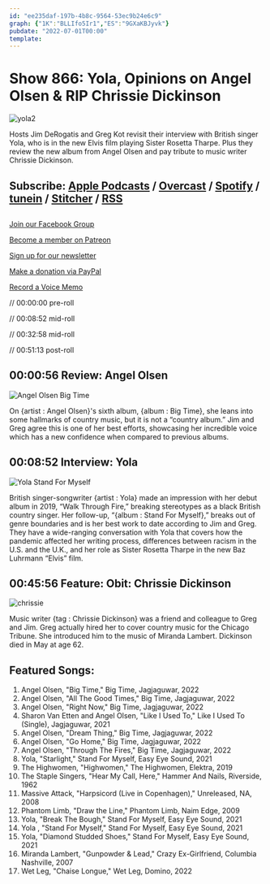 ```yaml
---
id: "ee235daf-197b-4b8c-9564-53ec9b24e6c9"
graph: {"1K":"BLLIfo5Ir1","ES":"9GXaKBJyvk"}
pubdate: "2022-07-01T00:00"
template: 
---
```






# Show 866: Yola, Opinions on Angel Olsen & RIP Chrissie Dickinson

![yola2](https://static.soundopinions.org/images/2022/yola2.webp)

Hosts Jim DeRogatis and Greg Kot revisit their interview with British singer Yola, who is in the new Elvis film playing Sister Rosetta Tharpe. Plus they review the new album from Angel Olsen and pay tribute to music writer Chrissie Dickinson.



## Subscribe: [Apple Podcasts](https://itunes.apple.com/us/podcast/sound-opinions/id94793843) / [Overcast](https://overcast.fm/itunes94793843/sound-opinions) / [Spotify](https://open.spotify.com/show/1kNR8YL7TBrQuRxDdS4wtU) / [tunein](https://tunein.com/podcasts/Music-Podcasts/Sound-Opinions-p60273/) / [Stitcher](http://www.stitcher.com/podcast/sound-opinions) / [RSS](https://feeds.simplecast.com/Nn6fjnB0)



## 

[Join our Facebook Group](https://bit.ly/3sivr9T)

[Become a member on Patreon](https://bit.ly/3slWZvc)

[Sign up for our newsletter](https://bit.ly/3eEvRnG)

[Make a donation via PayPal](https://bit.ly/3dmt9lU)

[Record a Voice Memo](https://bit.ly/2RyD5Ah)

// 00:00:00 pre-roll

// 00:08:52 mid-roll

// 00:32:58 mid-roll

// 00:51:13 post-roll



## 00:00:56 Review: Angel Olsen

![Angel Olsen Big Time](https://static.soundopinions.org/assets/866/1K12.jpg)

On {artist : Angel Olsen}'s sixth album, {album : Big Time}, she leans into some hallmarks of country music, but it is not a “country album.” Jim and Greg agree this is one of her best efforts, showcasing her incredible voice which has a new confidence when compared to previous albums.



## 00:08:52 Interview: Yola

![Yola Stand For Myself](https://static.soundopinions.org/assets/866/ES3.jpg)

British singer-songwriter {artist : Yola} made an impression with her debut album in 2019, “Walk Through Fire,” breaking stereotypes as a black British country singer. Her follow-up, “{album : Stand For Myself},” breaks out of genre boundaries and is her best work to date according to Jim and Greg. They have a wide-ranging conversation with Yola that covers how the pandemic affected her writing process, differences between racism in the U.S. and the U.K., and her role as Sister Rosetta Tharpe in the new Baz Luhrmann “Elvis” film.



## 00:45:56 Feature: Obit: Chrissie Dickinson

![chrissie](https://static.soundopinions.org/images/2022/chrissie.jpeg)

Music writer {tag : Chrissie Dickinson} was a friend and colleague to Greg and Jim. Greg actually hired her to cover country music for the Chicago Tribune. She introduced him to the music of Miranda Lambert. Dickinson died in May at age 62.



## Featured Songs:

1. Angel Olsen, "Big Time," Big Time, Jagjaguwar, 2022
2. Angel Olsen, "All The Good Times," Big Time, Jagjaguwar, 2022
3. Angel Olsen, "Right Now," Big Time, Jagjaguwar, 2022
4. Sharon Van Etten and Angel Olsen, "Like I Used To," Like I Used To (Single), Jagjaguwar, 2021
5. Angel Olsen, "Dream Thing," Big Time, Jagjaguwar, 2022
6. Angel Olsen, "Go Home," Big Time, Jagjaguwar, 2022
7. Angel Olsen, "Through The Fires," Big Time, Jagjaguwar, 2022
8. Yola, "Starlight," Stand For Myself, Easy Eye Sound, 2021
9. The Highwomen, "Highwomen," The Highwomen, Elektra, 2019
10. The Staple Singers, "Hear My Call, Here," Hammer And Nails, Riverside, 1962
11. Massive Attack, "Harpsicord (Live in Copenhagen)," Unreleased, NA, 2008
12. Phantom Limb, "Draw the Line," Phantom Limb, Naim Edge, 2009
13. Yola, "Break The Bough," Stand For Myself, Easy Eye Sound, 2021
14. Yola , "Stand For Myself," Stand For Myself, Easy Eye Sound, 2021
15. Yola, "Diamond Studded Shoes," Stand For Myself, Easy Eye Sound, 2021
16. Miranda Lambert, "Gunpowder & Lead," Crazy Ex-Girlfriend, Columbia Nashville, 2007
17. Wet Leg, "Chaise Longue," Wet Leg, Domino, 2022